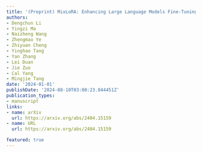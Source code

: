 ```yaml
---
title: '(Preprint) MixLoRA: Enhancing Large Language Models Fine-Tuning with LoRA-based Mixture of Experts'
authors:
- Dengchun Li
- Yingzi Ma
- Naizheng Wang
- Zhengmao Ye
- Zhiyuan Cheng
- Yinghao Tang
- Yan Zhang
- Lei Duan
- Jie Zuo
- Cal Yang
- Mingjie Tang
date: '2024-01-01'
publishDate: '2024-08-10T03:00:23.844451Z'
publication_types:
- manuscript
links:
- name: arXiv
  url: https://arxiv.org/abs/2404.15159
- name: URL
  url: https://arxiv.org/abs/2404.15159

featured: true
---
```

